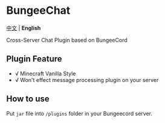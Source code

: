 # BungeeChat

[中文](https://github.com/HJFunnyMinecraft/BungeeChat/edit/main/README) | **English**

Cross-Server Chat Plugin based on BungeeCord

## Plugin Feature

- √ Minecraft Vanilla Style
- √ Won't effect message processing plugin on your server

## How to use

Put `jar` file into `/plugins` folder in your Bungeecord server.
